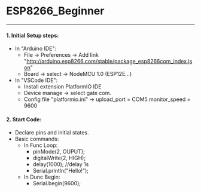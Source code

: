 # ESP8266_Beginner
***
#### 1. Initial Setup steps:
* In "Arduino IDE": 
  - File -> Preferences -> Add link "http://arduino.esp8266.com/stable/package_esp8266com_index.json"
  - Board -> select -> NodeMCU 1.0 (ESP12E...)
* In "VSCode IDE": 
  - Install extension PlatformIO IDE
  - Device manage -> select gate com.
  - Config file "platformio.ini" -> upload_port = COM5 monitor_speed = 9600
#### 2. Start Code:
- Declare pins and initial states.
- Basic commands:
  - In Func Loop:
    - pinMode(2, OUPUT);
    - digitalWrite(2, HIGH);
    - delay(1000); //delay 1s
    - Serial.println("Hello!");
  - In Dunc Begin:
    - Serial.begin(9600);
